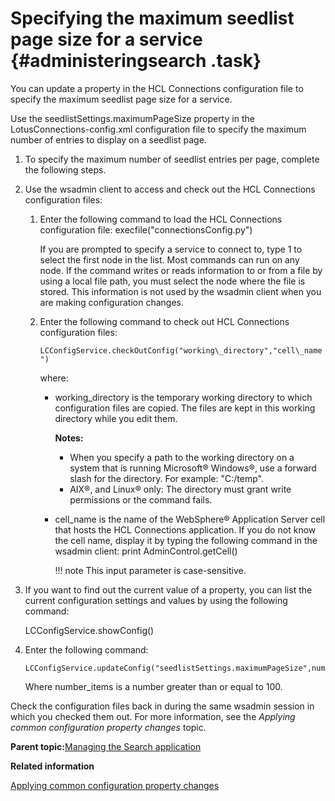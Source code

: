 # Specifying the maximum seedlist page size for a service {#administeringsearch .task}

You can update a property in the HCL Connections configuration file to specify the maximum seedlist page size for a service.

Use the seedlistSettings.maximumPageSize property in the LotusConnections-config.xml configuration file to specify the maximum number of entries to display on a seedlist page.

1.  To specify the maximum number of seedlist entries per page, complete the following steps.
2.  Use the wsadmin client to access and check out the HCL Connections configuration files:

    1.  Enter the following command to load the HCL Connections configuration file: execfile\("connectionsConfig.py"\)

        If you are prompted to specify a service to connect to, type 1 to select the first node in the list. Most commands can run on any node. If the command writes or reads information to or from a file by using a local file path, you must select the node where the file is stored. This information is not used by the wsadmin client when you are making configuration changes.

    2.  Enter the following command to check out HCL Connections configuration files:

        `LCConfigService.checkOutConfig("working\_directory","cell\_name")`

        where:

        -   working\_directory is the temporary working directory to which configuration files are copied. The files are kept in this working directory while you edit them.

            **Notes:**

            -   When you specify a path to the working directory on a system that is running Microsoft® Windows®, use a forward slash for the directory. For example: "C:/temp".
            -   AIX®, and Linux® only: The directory must grant write permissions or the command fails.
        -   cell\_name is the name of the WebSphere® Application Server cell that hosts the HCL Connections application. If you do not know the cell name, display it by typing the following command in the wsadmin client: print AdminControl.getCell\(\)

            !!! note
    This input parameter is case-sensitive.

3.  If you want to find out the current value of a property, you can list the current configuration settings and values by using the following command:

    LCConfigService.showConfig\(\)

4.  Enter the following command:

    ```
    LCConfigService.updateConfig("seedlistSettings.maximumPageSize",number\_items)
    
    ```

    Where number\_items is a number greater than or equal to 100.


Check the configuration files back in during the same wsadmin session in which you checked them out. For more information, see the *Applying common configuration property changes* topic.

**Parent topic:**[Managing the Search application](../admin/c_admin_manage_search.md)

**Related information**  


[Applying common configuration property changes](../admin/t_admin_common_save_changes.md)

